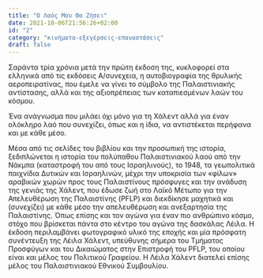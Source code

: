 ```yaml
---
title: "Ο Λαός Μου Θα Ζήσει"
date: 2021-10-06T21:56:26+02:00
id: "2"
category: "κινήματα-εξεγέρσεις-επαναστάσεις"
draft: false
---
```


Σαράντα τρία χρόνια μετά την πρώτη έκδοση της, κυκλοφορεί στα ελληνικά από τις
εκδόσεις Α/συνεχεια, η αυτοβιογραφία της θρυλικής αεροπειρατίνας, που έμελε να
γίνει το σύμβολο της Παλαιστινιακής αντίστασης, αλλά και της αξιοπρέπειας των
καταπιεσμένων λαών του κόσμου.

Ένα ανάγνωσμα που μιλάει όχι μόνο για τη Χάλεντ αλλά για έναν ολόκληρο λαό που
συνεχίζει, όπως και η ίδια, να αντιστέκεται περήφανα και με κάθε μέσο.

Μέσα από τις σελίδες του βιβλίου και την προσωπική της ιστορία, ξεδιπλώνεται η
ιστορία του πολύπαθου Παλαιστινιακού λαού από την Νάκμπα (καταστροφή του από
τους Ισραηλινούς), το 1948, τα γεωπολιτικά παιχνίδια Δυτικών και Ισραηλινών,
μέχρι την υποκρισία των «φίλων» αραβικών χωρών προς τους Παλαιστίνους πρόσφυγες
και την ανάδυση της γενιάς της Χάλεντ, που έδωσε ζωή στο Λαϊκό Μέτωπο για την
Απελευθέρωση της Παλαιστίνης (PFLP) και διεκδίκησε μαχητικά και (συνεχίζει) με
κάθε μέσο την απελευθέρωση και ανεξαρτησία της Παλαιστίνης. Όπως επίσης και τον
αγώνα για έναν πιο ανθρώπινο κόσμο, στόχο που βρίσκεται πάντα στο κέντρο του
αγώνα της δασκάλας Λέιλα.  Η έκδοση περιλαμβάνει φωτογραφικό υλικό της εποχής
και μία πρόσφατη συνέντευξη της Λέιλα Χάλεντ, υπεύθυνης σήμερα του Τμήματος
Προσφύγων και του Δικαιώματος στην Επιστροφή του PFLP, του οποίου είναι και
μέλος του Πολιτικού Γραφείου. Η Λέιλα Χάλεντ διατελεί επίσης μέλος του
Παλαιστινιακού Εθνικού Συμβουλίου.
